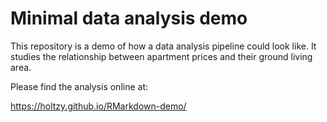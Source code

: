 # Minimal data analysis demo
This repository is a demo of how a data analysis pipeline could look like. It studies the relationship between apartment prices and their ground living area.

Please find the analysis online at:

https://holtzy.github.io/RMarkdown-demo/
